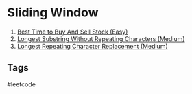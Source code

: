 # Sliding Window

1. [Best Time to Buy And Sell Stock (Easy) ](../202311120450)  
2. [Longest Substring Without Repeating Characters (Medium)](../202311130248)  
3. [Longest Repeating Character Replacement (Medium)](../202311130508)

## Tags
#leetcode
